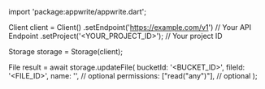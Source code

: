 import 'package:appwrite/appwrite.dart';

Client client = Client()
    .setEndpoint('https://example.com/v1') // Your API Endpoint
    .setProject('<YOUR_PROJECT_ID>'); // Your project ID

Storage storage = Storage(client);

File result = await storage.updateFile(
    bucketId: '<BUCKET_ID>',
    fileId: '<FILE_ID>',
    name: '<NAME>', // optional
    permissions: ["read("any")"], // optional
);
